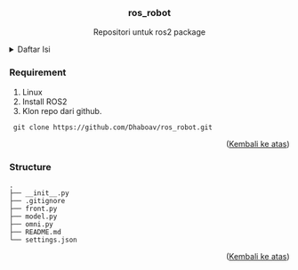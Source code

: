 <a name="readme-top"></a>


<!-- PROJECT LOGO -->
<br />
<div align="center">
<h3 align="center">ros_robot</h3>

  <p align="center">
    Repositori untuk ros2 package
    <br />
  </p>
</div>


<details>
  <summary>Daftar Isi</summary>
  <ol>
    <li><a href="#Requirement">Requirement</a></li>
    <li><a href="#Structure">Struktur folder</a></li>
  </ol>
</details>


### Requirement
1. Linux
2. Install ROS2
3. Klon repo dari github.
  ```git
   git clone https://github.com/Dhaboav/ros_robot.git
  ```
<p align="right">(<a href="#readme-top">Kembali ke atas</a>)</p>


### Structure
```
.
├── __init__.py
├── .gitignore
├── front.py
├── model.py
├── omni.py
├── README.md
└── settings.json
```
<p align="right">(<a href="#readme-top">Kembali ke atas</a>)</p>

